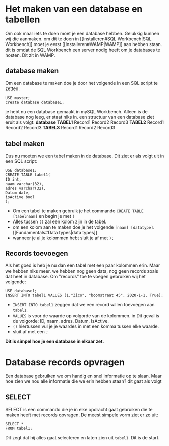# Het maken van een database en tabellen
Om ook maar iets te doen moet je een database hebben. Gelukkig kunnen wij die aanmaken. om dit te doen in [[Installeren#SQL Workbench|SQL Workbench]] moet je eerst [[Installeren#WAMP|WAMP]] aan hebben staan. dit is omdat de SQL Workbench een server nodig heeft om je databases te hosten. Dit zit in WAMP.

## database maken
Om een database te maken doe je door het volgende in een SQL script te zetten:
```mySQL
USE master;
create database database1;
```
je hebt nu een database gemaakt in mySQL Workbench. Alleen is de database nog leeg, er staat niks in. een structuur van een database ziet eruit als volgt:
**database**
	**TABEL1**
		Record1
		Record2
		Record3
	**TABEL2**
		Record1
		Record2
		Record3
	**TABEL3**
		Record1
		Record2
		Record3

## tabel maken
Dus nu moeten we een tabel maken in de database. Dit ziet er als volgt uit in een SQL script:
```mySQL
USE database1;
CREATE TABLE tabel1(
ID int,
naam varchar(32),
adres varchar(32),
Datum date,
isActive bool
);
```
- Om een tabel te maken gebruik je het commando `CREATE TABLE [tabelnaam]` en begin je met `(`
- Alles tussen `()` zal een kolom zijn in de tabel.
- om een kolom aan te maken doe je het volgende `[naam] [datatype]`. [[Fundamentals#Data types|data types]]
- wanneer je al je kolommen hebt sluit je af met `);`


## Records toevoegen
Als het goed is heb je nu dan een tabel met een paar kolommen erin. Maar we hebben niks meer. we hebben nog geen data, nog geen records zoals dat heet in database. Om "records" toe te voegen gebruiken wij het volgende:
```mySQL
USE database1;
INSERT INTO tabel1 VALUES (1,"Zico", "boomstraat 45", 2020-1-1, True);
```
- `INSERT INTO tabel1` zeggen dat we een record willen toevoegen aan `tabel1`. 
- `VALUES` is voor de waarde op volgorde van de kolommen. in Dit geval is de volgorde: ID, naam, adres, Datum, IsActive.
- `()` hiertussen vul je je waardes in met een komma tussen elke waarde.
- sluit af met een `;`

**Dit is simpel hoe je een database in elkaar zet.**

# Database records opvragen
Een database gebruiken we om handig en snel informatie op te slaan. Maar hoe zien we nou alle informatie die we erin hebben staan? dit gaat als volgt

## SELECT
SELECT is een commando die je in elke opdracht gaat gebruiken die te maken heeft met records opvragen. De meest simpele vorm ziet er zo uit:
```MySQL
SELECT *
FROM tabel1;
```
Dit zegt dat hij alles gaat selecteren en laten zien uit `tabel1`. Dit is de start.
